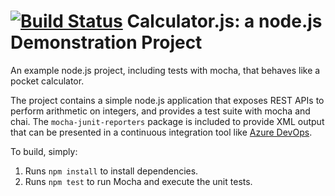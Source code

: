 [![Build Status](https://dev.azure.com/svgaz-4000247/Integrating%20External%20Source%20Control%20with%20Azure%20Pipelines/_apis/build/status/svgaz-400.calculator?branchName=master)](https://dev.azure.com/svgaz-4000247/Integrating%20External%20Source%20Control%20with%20Azure%20Pipelines/_build/latest?definitionId=7&branchName=master)
Calculator.js: a node.js Demonstration Project
==============================================
An example node.js project, including tests with mocha, that behaves like
a pocket calculator.

The project contains a simple node.js application that exposes REST APIs
to perform arithmetic on integers, and provides a test suite with mocha
and chai.  The `mocha-junit-reporters` package is included to provide XML
output that can be presented in a continuous integration tool like
[Azure DevOps](https://azure.com/devops).

To build, simply:

1. Runs `npm install` to install dependencies.
2. Runs `npm test` to run Mocha and execute the unit tests.

